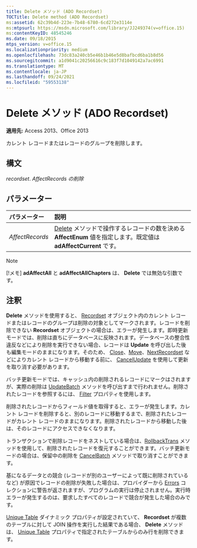 ```yaml
---
title: Delete メソッド (ADO Recordset)
TOCTitle: Delete method (ADO Recordset)
ms:assetid: 62c39b4d-223e-7b48-6780-6cd272e3114e
ms:mtpsurl: https://msdn.microsoft.com/library/JJ249374(v=office.15)
ms:contentKeyID: 48545246
ms.date: 09/18/2015
mtps_version: v=office.15
ms.localizationpriority: medium
ms.openlocfilehash: 73dc83a240cb5e46b1b46e5d8bafbcd6ba1b8d56
ms.sourcegitcommit: a1d9041c20256616c9c183f7d1049142a7ac6991
ms.translationtype: MT
ms.contentlocale: ja-JP
ms.lasthandoff: 09/24/2021
ms.locfileid: "59553138"
---
```

# <a name="delete-method-ado-recordset"></a>Delete メソッド (ADO Recordset)

**適用先:** Access 2013、Office 2013

カレント レコードまたはレコードのグループを削除します。

## <a name="syntax"></a>構文

*recordset*. *AffectRecords の削除*

## <a name="parameters"></a>パラメーター

|パラメーター|説明|
|:--------|:----------|
|*AffectRecords* |[Delete](affectenum.md) メソッドで操作するレコードの数を決める **AffectEnum** 値を指定します。既定値は **adAffectCurrent** です。|

> [!NOTE]
> [!メモ] **adAffectAll** と **adAffectAllChapters** は、 **Delete** では無効な引数です。

## <a name="remarks"></a>注釈

**Delete** メソッドを使用すると、 [Recordset](recordset-object-ado.md) オブジェクト内のカレント レコードまたはレコードのグループは削除の対象としてマークされます。レコードを削除できない **Recordset** オブジェクトの場合は、エラーが発生します。即時更新モードでは、削除は直ちにデータベースに反映されます。データベースの整合性違反などにより削除を実行できない場合、レコードは **Update** を呼び出した後も編集モードのままになります。そのため、 [Close](cancelupdate-method-ado.md)、[Move](close-method-ado.md)、[NextRecordset](move-method-ado.md) などによりカレント レコードから移動する前に、 [CancelUpdate](nextrecordset-method-ado.md) を使用して更新を取り消す必要があります。

バッチ更新モードでは、キャッシュ内の削除されるレコードにマークはされますが、実際の削除は [UpdateBatch](updatebatch-method-ado.md) メソッドを呼び出すまで行われません。削除されたレコードを参照するには、 [Filter](filter-property-ado.md) プロパティを使用します。

削除されたレコードからフィールド値を取得すると、エラーが発生します。カレント レコードを削除すると、別のレコードに移動するまで、削除されたレコードがカレント レコードのままになります。削除されたレコードから移動した後は、そのレコードにアクセスできなくなります。

トランザクションで削除レコードをネストしている場合は、[RollbackTrans](begintrans-committrans-and-rollbacktrans-methods-ado.md) メソッドを使用して、削除されたレコードを復元することができます。バッチ更新モードの場合は、保留中の削除を [CancelBatch](cancelbatch-method-ado.md) メソッドで取り消すことができます。

基になるデータとの競合 (レコードが別のユーザーによって既に削除されているなど) が原因でレコードの削除が失敗した場合は、プロバイダーから [Errors](errors-collection-ado.md) コレクションに警告が返されますが、プログラムの実行は停止されません。実行時エラーが発生するのは、要求したすべてのレコードで競合が発生した場合のみです。

[Unique Table](unique-table-unique-schema-unique-catalog-properties-dynamic-ado.md) ダイナミック プロパティが設定されていて、 **Recordset** が複数のテーブルに対して JOIN 操作を実行した結果である場合、 **Delete** メソッドは、 [Unique Table](unique-table-unique-schema-unique-catalog-properties-dynamic-ado.md) プロパティで指定されたテーブルからのみ行を削除できます。

